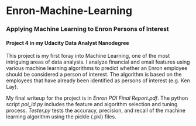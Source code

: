 # Enron-Machine-Learning

### Applying Machine Learning to Enron Persons of Interest

#### Project 4 in my Udacity Data Analyst Nanodegree

This project is my first foray into Machine Learning, one of the most intriguing areas of data analysis. I analyze financial and email features using various machine learning algorithms to predict whether an Enron employee should be considered a person of interest. The algorithm is based on the employees that have already been identified as persons of interest (e.g. Ken Lay).

My final writeup for the project is in _Enron POI Final Report.pdf_. The python script _poi_id.py_ includes the feature and algorithm selection and tuning process. _Tester.py_ tests the accuracy, precision, and recall of the machine learning algorithm using the pickle (.pkl) files.
